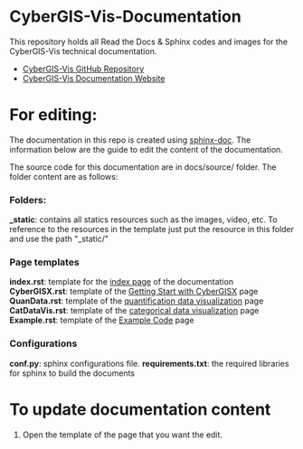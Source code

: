 # CyberGIS-Vis-Documentation

This repository holds all Read the Docs & Sphinx codes and images for the CyberGIS-Vis technical documentation.
- [CyberGIS-Vis GitHub Repository](https://github.com/cybergis/CyberGIS-Vis)
- [CyberGIS-Vis Documentation Website](https://cybergis.github.io/CyberGIS-Vis-Documentation/)

# For editing: 
The documentation in this repo is created using [sphinx-doc](https://www.sphinx-doc.org/en/master/). The information below are the guide to edit the content of the documentation. 


The source code for this documentation are in docs/source/ folder. The folder content are as follows:

### Folders:
**_static**: contains all statics resources such as the images, video, etc. To reference to the resources in the template just put the resource in this folder and use the path "_static/<resource file name>"

### Page templates 

**index.rst**: template for the [index page](https://cybergis.github.io/CyberGIS-Vis-Documentation/) of the documentation  
**CyberGISX.rst**: template of the [Getting Start with CyberGISX](https://cybergis.github.io/CyberGIS-Vis-Documentation/build/CyberGISX.html) page  
**QuanData.rst**: template of the [quantification data visualization](https://cybergis.github.io/CyberGIS-Vis-Documentation/build/QuantDataVis.html) page  
**CatDataVis.rst**: template of the [categorical data visualization](https://cybergis.github.io/CyberGIS-Vis-Documentation/build/CatDataVis.html) page  
**Example.rst**: template of the [Example Code](https://cybergis.github.io/CyberGIS-Vis-Documentation/build/QuantDataVis.html) page  

### Configurations 

**conf.py**: sphinx configurations file.
**requirements.txt**: the required libraries for sphinx to build the documents

# To update documentation content 

1. Open the template of the page that you want the edit. 
    

